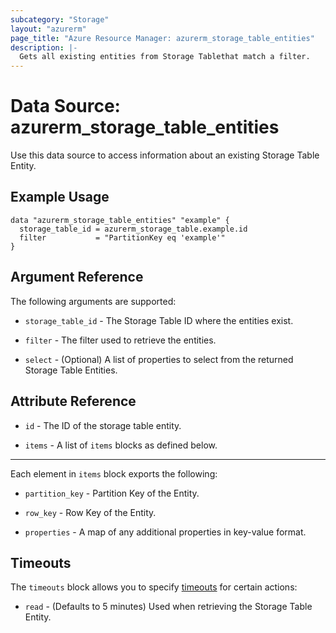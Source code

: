 ```yaml
---
subcategory: "Storage"
layout: "azurerm"
page_title: "Azure Resource Manager: azurerm_storage_table_entities"
description: |-
  Gets all existing entities from Storage Tablethat match a filter.
---
```


# Data Source: azurerm_storage_table_entities

Use this data source to access information about an existing Storage Table Entity.

## Example Usage

```hcl
data "azurerm_storage_table_entities" "example" {
  storage_table_id = azurerm_storage_table.example.id
  filter           = "PartitionKey eq 'example'"
}
```

## Argument Reference

The following arguments are supported:

* `storage_table_id` - The Storage Table ID where the entities exist.

* `filter` - The filter used to retrieve the entities.

* `select` - (Optional) A list of properties to select from the returned Storage Table Entities.

## Attribute Reference

* `id` - The ID of the storage table entity.

* `items` - A list of `items` blocks as defined below.

---

Each element in `items` block exports the following:

* `partition_key` - Partition Key of the Entity.

* `row_key` - Row Key of the Entity.

* `properties` - A map of any additional properties in key-value format.

## Timeouts

The `timeouts` block allows you to specify [timeouts](https://developer.hashicorp.com/terraform/language/resources/configure#define-operation-timeouts) for certain actions:

* `read` - (Defaults to 5 minutes) Used when retrieving the Storage Table Entity.
